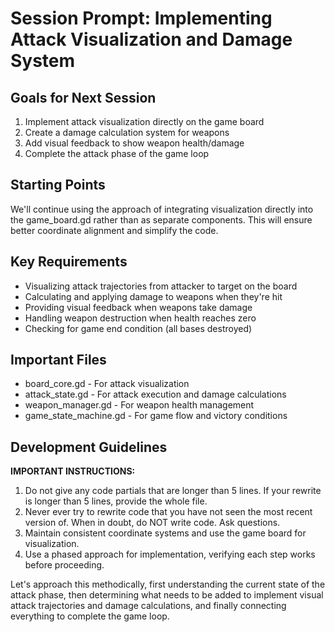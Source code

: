 # Session Prompt: Implementing Attack Visualization and Damage System

## Goals for Next Session
1. Implement attack visualization directly on the game board
2. Create a damage calculation system for weapons
3. Add visual feedback to show weapon health/damage
4. Complete the attack phase of the game loop

## Starting Points
We'll continue using the approach of integrating visualization directly into the game_board.gd rather than as separate components. This will ensure better coordinate alignment and simplify the code.

## Key Requirements
- Visualizing attack trajectories from attacker to target on the board
- Calculating and applying damage to weapons when they're hit
- Providing visual feedback when weapons take damage
- Handling weapon destruction when health reaches zero
- Checking for game end condition (all bases destroyed)

## Important Files
- board_core.gd - For attack visualization
- attack_state.gd - For attack execution and damage calculations
- weapon_manager.gd - For weapon health management
- game_state_machine.gd - For game flow and victory conditions

## Development Guidelines

**IMPORTANT INSTRUCTIONS:**
1. Do not give any code partials that are longer than 5 lines. If your rewrite is longer than 5 lines, provide the whole file.
2. Never ever try to rewrite code that you have not seen the most recent version of. When in doubt, do NOT write code. Ask questions.
3. Maintain consistent coordinate systems and use the game board for visualization.
4. Use a phased approach for implementation, verifying each step works before proceeding.

Let's approach this methodically, first understanding the current state of the attack phase, then determining what needs to be added to implement visual attack trajectories and damage calculations, and finally connecting everything to complete the game loop.